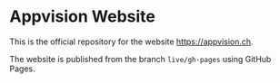 # Appvision Website

This is the official repository for the website https://appvision.ch. 

The website is published from the branch `live/gh-pages` using GitHub Pages.
